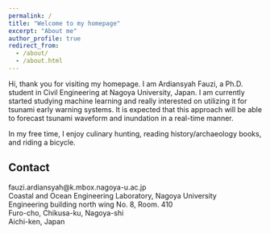 ```yaml
---
permalink: /
title: "Welcome to my homepage"
excerpt: "About me"
author_profile: true
redirect_from: 
  - /about/
  - /about.html
---
```


Hi, thank you for visiting my homepage. I am Ardiansyah Fauzi, a Ph.D. student in Civil Engineering at Nagoya University, Japan. I am currently started studying machine learning and really interested on utilizing it for tsunami early warning systems. It is expected that this approach will be able to forecast tsunami waveform and inundation in a real-time manner.

In my free time, I enjoy culinary hunting, reading history/archaeology books,
and riding a bicycle.

## Contact

<i class="fa fa-envelope fa-fw fa-lg" aria-hidden="true"></i> &#102;&#097;&#117;&#122;&#105;&#046;&#097;&#114;&#100;&#105;&#097;&#110;&#115;&#121;&#097;&#104;&#064;&#107;&#046;&#109;&#098;&#111;&#120;&#046;&#110;&#097;&#103;&#111;&#121;&#097;&#045;&#117;&#046;&#097;&#099;&#046;&#106;&#112;  
Coastal and Ocean Engineering Laboratory, Nagoya University  
Engineering building north wing No. 8, Room. 410  
Furo-cho, Chikusa-ku, Nagoya-shi  
Aichi-ken, Japan

